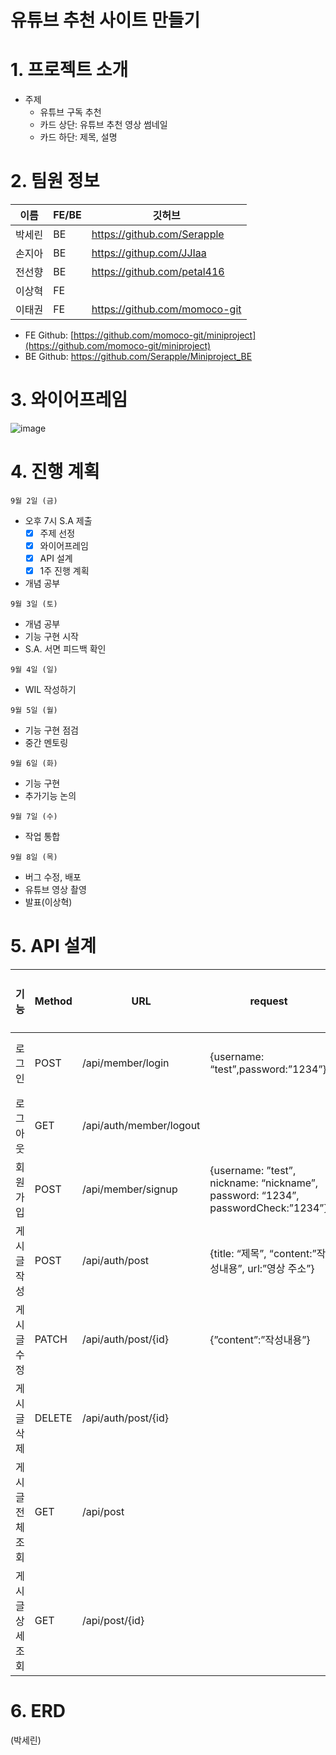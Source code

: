 
# 유튜브 추천 사이트 만들기


# 1. 프로젝트 소개

- 주제
    - 유튜브 구독 추천
    - 카드 상단: 유튜브 추천 영상 썸네일
    - 카드 하단: 제목, 설명

# 2. 팀원 정보

| 이름 | FE/BE | 깃허브 |
| --- | --- | --- |
| 박세린 | BE | https://github.com/Serapple |
| 손지아 | BE | https://githup.com/JJIaa |
| 전선향 | BE | https://github.com/petal416 |
| 이상혁 | FE |  |
| 이태권 | FE |  https://github.com/momoco-git |

- FE Github:  [https://github.com/momoco-git/miniproject](https://github.com/momoco-git/miniproject)
- BE Github:  https://github.com/Serapple/Miniproject_BE

# 3. 와이어프레임

![image](https://user-images.githubusercontent.com/110282569/188261069-87a92422-e17a-4046-9f6c-64c849a1204f.png)


# 4. 진행 계획

`9월 2일 (금)`

- 오후 7시 S.A 제출
    - [x]  주제 선정
    - [x]  와이어프레임
    - [x]  API 설계
    - [x]  1주 진행 계획
- 개념 공부

`9월 3일 (토)`

- 개념 공부
- 기능 구현 시작
- S.A. 서면 피드백 확인

`9월 4일 (일)`

- WIL 작성하기

`9월 5일 (월)`

- 기능 구현 점검
- 중간 멘토링

`9월 6일 (화)`

- 기능 구현
- 추가기능 논의

`9월 7일 (수)`

- 작업 통합

`9월 8일 (목)`

- 버그 수정, 배포
- 유튜브 영상 촬영
- 발표(이상혁)

# 5. API 설계

| 기능 | Method | URL | request | response | FE 담당자 | BE 담당자 | 진행 상황 |
| --- | --- | --- | --- | --- | --- | --- | --- |
| 로그인 | POST | /api/member/login | {username: “test”,password:”1234”} |  | 이태권 | 박세린 | BE 진행,FE 진행 |
| 로그아웃 | GET | /api/auth/member/logout |  |  | 이태권 | 전선향 | BE 진행,FE 진행 |
| 회원가입 | POST | /api/member/signup | {username: ”test”, nickname: “nickname”, password: “1234”, passwordCheck:”1234”} |  | 이태권 | 손지아 | BE 진행,FE 진행 |
| 게시글 작성 | POST | /api/auth/post | {title: “제목”, “content:”작성내용”,  url:”영상 주소”} |  | 공동 | 공동 | BE 진행,FE 진행 |
| 게시글 수정 | PATCH | /api/auth/post/{id} | {”content”:”작성내용”} |  | 공동 | 공동 | BE 진행,FE 진행 |
| 게시글 삭제 | DELETE | /api/auth/post/{id} |  |  | 공동 | 공동 | BE 진행,FE 진행 |
| 게시글 전체 조회 | GET | /api/post |  |  | 이상혁 | 공동 | BE 진행,FE 진행 |
| 게시글 상세 조회 | GET | /api/post/{id} |  |  | 이상혁 | 공동 | BE 진행,FE 진행 |

# 6. ERD

(박세린)
